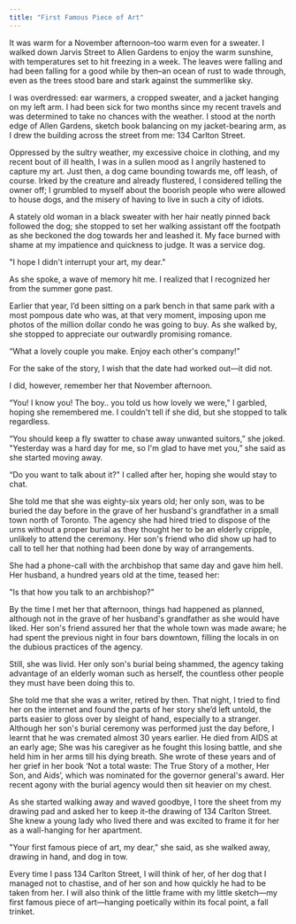 ```yaml
---
title: "First Famous Piece of Art"
---
```


It was warm for a November afternoon–too warm even for a sweater. I walked down Jarvis Street to Allen Gardens to enjoy the warm sunshine, with temperatures set to hit freezing in a week. The leaves were falling and had been falling for a good while by then–an ocean of rust to wade through, even as the trees stood bare and stark against the summerlike sky.

I was overdressed: ear warmers, a cropped sweater, and a jacket hanging on my left arm. I had been sick for two months since my recent travels and was determined to take no chances with the weather. I stood at the north edge of Allen Gardens, sketch book balancing on my jacket-bearing arm, as I drew the building across the street from me: 134 Carlton Street.

Oppressed by the sultry weather, my excessive choice in clothing, and my recent bout of ill health, I was in a sullen mood as I angrily hastened to capture my art. Just then, a dog came bounding towards me, off leash, of course. Irked by the creature and already flustered, I considered telling the owner off; I grumbled to myself about the boorish people who were allowed to house dogs, and the misery of having to live in such a city of idiots.

A stately old woman in a black sweater with her hair neatly pinned back followed the dog; she stopped to set her walking assistant off the footpath as she beckoned the dog towards her and leashed it. My face burned with shame at my impatience and quickness to judge. It was a service dog.

"I hope I didn't interrupt your art, my dear."

As she spoke, a wave of memory hit me. I realized that I recognized her from the summer gone past.

Earlier that year, I’d been sitting on a park bench in that same park with a most pompous date who was, at that very moment, imposing upon me photos of the million dollar condo he was going to buy. As she walked by, she stopped to appreciate our outwardly promising romance.

“What a lovely couple you make. Enjoy each other's company!”

For the sake of the story, I wish that the date had worked out&mdash;it did not.

I did, however, remember her that November afternoon.

“You! I know you! The boy.. you told us how lovely we were," I garbled, hoping she remembered me. I couldn't tell if she did, but she stopped to talk regardless. 

“You should keep a fly swatter to chase away unwanted suitors,” she joked. "Yesterday was a hard day for me, so I'm glad to have met you,” she said as she started moving away.

“Do you want to talk about it?" I called after her, hoping she would stay to chat.

She told me that she was eighty-six years old; her only son, was to be buried the day before in the grave of her husband's grandfather in a small town north of Toronto. The agency she had hired tried to dispose of the urns without a proper burial as they thought her to be an elderly cripple, unlikely to attend the ceremony. Her son's friend who did show up had to call to tell her that nothing had been done by way of arrangements.

She had a phone-call with the archbishop that same day and gave him hell. Her husband, a hundred years old at the time, teased her:

"Is that how you talk to an archbishop?"

By the time I met her that afternoon, things had happened as planned, although not in the grave of her husband's grandfather as she would have liked. Her son's friend assured her that the whole town was made aware; he had spent the previous night in four bars downtown, filling the locals in on the dubious practices of the agency.

Still, she was livid. Her only son's burial being shammed, the agency taking advantage of an elderly woman such as herself, the countless other people they must have been doing this to.

She told me that she was a writer, retired by then. That night, I tried to find her on the internet and found the parts of her story she’d left untold, the parts easier to gloss over by sleight of hand, especially to a stranger. Although her son's burial ceremony was performed just the day before, I learnt that he was cremated almost 30 years earlier. He died from AIDS at an early age; She was his caregiver as he fought this losing battle, and she held him in her arms till his dying breath. She wrote of these years and of her grief in her book ‘Not a total waste: The True Story of a mother, Her Son, and Aids’, which was nominated for the governor general's award. Her recent agony with the burial agency would then sit heavier on my chest.

As she started walking away and waved goodbye, I tore the sheet from my drawing pad and asked her to keep it–the drawing of 134 Carlton Street. She knew a young lady who lived there and was excited to frame it for her as a wall-hanging for her apartment.

"Your first famous piece of art, my dear," she said, as she walked away, drawing in hand, and dog in tow.

Every time I pass 134 Carlton Street, I will think of her, of her dog that I managed not to chastise, and of her son and how quickly he had to be taken from her. I will also think of the little frame with my little sketch&mdash;my first famous piece of art&mdash;hanging poetically within its focal point, a fall trinket.

